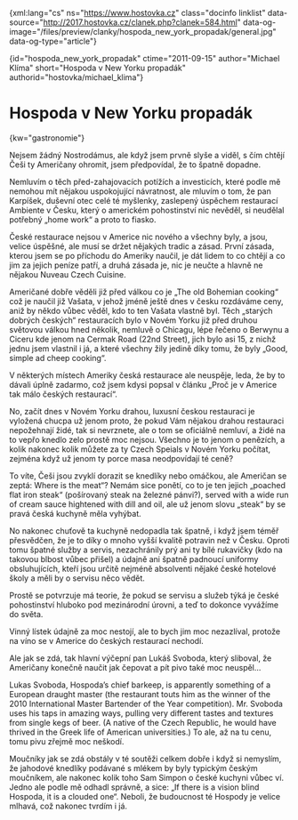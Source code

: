 
{xml:lang="cs" ns="https://www.hostovka.cz" class="docinfo linklist" data-source="http://2017.hostovka.cz/clanek.php?clanek=584.html" data-og-image="/files/preview/clanky/hospoda\_new\_york_propadak/general.jpg" data-og-type="article"}

{id="hospoda\_new\_york\_propadak" ctime="2011-09-15" author="Michael Klíma" short="Hospoda v New Yorku propadák" authorid="hostovka/michael\_klima"}

# Hospoda v New Yorku propadák

{kw="gastronomie"}

Nejsem žádný Nostrodámus, ale když jsem prvně slyše a viděl, s čím chtějí Češi ty Američany ohromit, jsem předpovídal, že to špatně dopadne.

Nemluvím o těch před-zahajovacích potížích a investicích, které podle mě nemohou mít nějakou uspokojující návratnost, ale mluvím o tom, že pan Karpíšek, duševní otec celé té myšlenky, zaslepený úspěchem restaurací Ambiente v Česku, který o americkém pohostinství nic nevěděl, si neudělal potřebný „home work“ a proto to fiasko.

České restaurace nejsou v Americe nic nového a všechny byly, a jsou, velice úspěšné, ale musí se držet nějakých tradic a zásad. První zásada, kterou jsem se po příchodu do Ameriky naučil, je dát lidem to co chtějí a co jim za jejich peníze patří, a druhá zásada je, nic je neučte a hlavně ne nějakou Nuveau Czech Cuisine.

Američané dobře věděli již před válkou co je „The old Bohemian cooking“ což je naučil již Vašata, v jehož jméně ještě dnes v česku rozdáváme ceny, aniž by někdo vůbec věděl, kdo to ten Vašata vlastně byl. Těch „starých dobrých českých“ restauracích bylo v Novém Yorku již před druhou světovou válkou hned několik, nemluvě o Chicagu, lépe řečeno o Berwynu a Ciceru kde jenom na Cermak Road (22nd Street), jich bylo asi 15, z nichž jednu jsem vlastnil i já, a které všechny žily jedině díky tomu, že byly „Good, simple ad cheep cooking“.

V některých místech Ameriky česká restaurace ale neuspěje, leda, že by to dávali úplně zadarmo, což jsem kdysi popsal v článku „Proč je v Americe tak málo českých restaurací“.

No, začít dnes v Novém Yorku drahou, luxusní českou restauraci je vyložená chucpa už jenom proto, že pokud Vám nějakou drahou restauraci nepožehnají židé, tak si nevrznete, ale o tom se oficiálně nemluví, a židé na to vepřo knedlo zelo prostě moc nejsou. Všechno je to jenom o penězích, a kolik nakonec kolik můžete za ty Czech Speials v Novém Yorku počítat, zejména když už jenom ty porce masa neodpovídají té ceně?

To víte, Češi jsou zvyklí dorazit se knedlíky nebo omáčkou, ale Američan se zeptá: Where is the meat“? Nemám sice ponětí, co to je ten jejich „poached flat iron steak“ (pošírovaný steak na železné pánvi?), served with a wide run of cream sauce hightened with dill and oil, ale už jenom slovu „steak“ by se pravá česká kuchyně měla vyhýbat.

No nakonec chuťově ta kuchyně nedopadla tak špatně, i když jsem téměř přesvědčen, že je to díky o mnoho vyšší kvalitě potravin než v Česku. Oproti tomu špatné služby a servis, nezachránily prý ani ty bílé rukavičky (kdo na takovou blbost vůbec přišel) a údajně ani špatně padnoucí uniformy obsluhujících, kteří jsou určitě nejméně absolventi nějaké české hotelové školy a měli by o servisu něco vědět.

Prostě se potvrzuje má teorie, že pokud se servisu a služeb týká je české pohostinství hluboko pod mezinárodní úrovni, a teď to dokonce vyvážíme do světa.

Vinný lístek údajně za moc nestojí, ale to bych jim moc nezazlíval, protože na víno se v Americe do českých restaurací nechodí.

Ale jak se zdá, tak hlavní výčepní pan Lukáš Svoboda, který sliboval, že Američany konečně naučit jak čepovat a pít pivo také moc neuspěl…

Lukas Svoboda, Hospoda’s chief barkeep, is apparently something of a European draught master (the restaurant touts him as the winner of the 2010 International Master Bartender of the Year competition). Mr. Svoboda uses his taps in amazing ways, pulling very different tastes and textures from single kegs of beer. (A native of the Czech Republic, he would have thrived in the Greek life of American universities.) To ale, až na tu cenu, tomu pivu zřejmě moc neškodí.

Moučníky jak se zdá obstály v té soutěži celkem dobře i když si nemyslím, že jahodové knedlíky podávané s mlékem by byly typickým českým moučníkem, ale nakonec kolik toho Sam Simpon o české kuchyni vůbec ví. Jedno ale podle mě odhadl správně, a sice: „If there is a vision blind Hospoda, it is a clouded one“. Neboli, že budoucnost té Hospody je velice mlhavá, což nakonec tvrdím i já.

